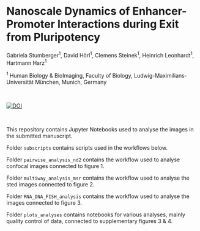 # Nanoscale Dynamics of Enhancer-Promoter Interactions during Exit from Pluripotency  
Gabriela Stumberger<sup>1</sup>, David Hörl<sup>1</sup>, Clemens Steinek<sup>1</sup>, Heinrich Leonhardt<sup>1</sup>, Hartmann Harz<sup>1</sup> 

<sup>1</sup> Human Biology & BioImaging, Faculty of Biology, Ludwig-Maximilians-Universität München, Munich, Germany 

<br> 

[![DOI](https://zenodo.org/badge/913250267.svg)](https://doi.org/10.5281/zenodo.14698024)

<br>  

This repository contains Jupyter Notebooks used to analyse the images in the submitted manuscript.


Folder `subscripts` contains scripts used in the workflows below. 

Folder `pairwise_analysis_nd2` contains the workflow used to analyse confocal images connected to figure 1.

Folder `multiway_analysis_msr` contains the workflow used to analyse the sted images connected to figure 2.

Folder `RNA_DNA_FISH_analysis` contains the workflow used to analyse the images connected to figure 3.

Folder `plots_analyses` contains notebooks for various analyses, mainly quality control of data, connected to supplementary figures 3 & 4. 
